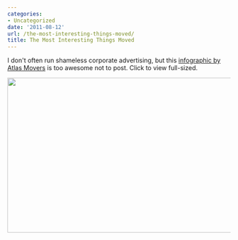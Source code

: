 ```yaml
---
categories:
- Uncategorized
date: '2011-08-12'
url: /the-most-interesting-things-moved/
title: The Most Interesting Things Moved
---
```


I don't often run shameless corporate advertising, but this <a href="http://www.atlasvanlines.com/infographics/most-interesting-things-moved-by-atlas-movers/">infographic by Atlas Movers</a> is too awesome not to post. Click to view full-sized.

<a href="https://gomakethings.com/wp-content/uploads/2011/08/most-interesting-things-moved.jpg"><img src="https://gomakethings.com/wp-content/uploads/2011/08/most-interesting-things-moved-557x350.jpg" alt="" title="The Most Interesting Things Moved" width="557" height="350" class="aligncenter size-medium wp-image-1067" /></a>